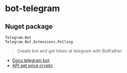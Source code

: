# bot-telegram
## Nuget package
```
Telegram.Bot
Telegram.Bot.Extensions.Polling
```
> Create bot and get token at telegram with BotFather
- [Docs telegram bot](https://telegrambots.github.io/book/index.html)
- [API get price crypto](https://api.blockchain.com/v3/)

